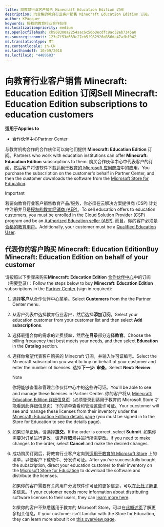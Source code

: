 ```yaml
---
title: 向教育行业客户销售 Minecraft Education Edition 订阅
description: 向合格的教育行业客户销售 Minecraft Education Edition 订阅。
author: KPacquer
keywords: 授权的教育行业合作伙伴
ms.localizationpriority: medium
ms.openlocfilehash: cb968300a2254aac6c56b3ecdfc8ac32eb7345a8
ms.sourcegitcommit: 123a7f53d633c27eb5f982926d856de47afb1042
ms.translationtype: MT
ms.contentlocale: zh-CN
ms.lasthandoff: 10/09/2018
ms.locfileid: "4489683"
---
```

# <a name="sell-minecraft-education-edition-subscriptions-to-education-customers"></a><span data-ttu-id="95828-104">向教育行业客户销售 Minecraft: Education Edition 订阅</span><span class="sxs-lookup"><span data-stu-id="95828-104">Sell Minecraft: Education Edition subscriptions to education customers</span></span>

**<span data-ttu-id="95828-105">适用于</span><span class="sxs-lookup"><span data-stu-id="95828-105">Applies to</span></span>**

-  <span data-ttu-id="95828-106">合作伙伴中心</span><span class="sxs-lookup"><span data-stu-id="95828-106">Partner Center</span></span>

<span data-ttu-id="95828-107">与教育机构合作的合作伙伴可以向他们提供 **Minecraft: Education Edition** 订阅。</span><span class="sxs-lookup"><span data-stu-id="95828-107">Partners who work with education institutions can offer **Minecraft: Education Edition** subscriptions to them.</span></span> <span data-ttu-id="95828-108">购买合作伙伴中心中代表客户的订阅，然后客户将该软件下载[适用于教育的 Microsoft 应用商店](https://educationstore.microsoft.com)中的应用。</span><span class="sxs-lookup"><span data-stu-id="95828-108">You purchase the subscription on the customer's behalf in Partner Center, and then the customer downloads the software from the [Microsoft Store for Education](https://educationstore.microsoft.com).</span></span> 

>[!IMPORTANT]
><span data-ttu-id="95828-109">若要向教育行业客户销售教育产品/服务，你必须在云解决方案提供商 (CSP) 计划中注册并且是[授权的教育经销商 (AEP)](https://www.mepn.com)。</span><span class="sxs-lookup"><span data-stu-id="95828-109">To sell education offers to education customers, you must be enrolled in the Cloud Solution Provider (CSP) program and be an [Authorized Education seller (AEP)](https://www.mepn.com).</span></span> <span data-ttu-id="95828-110">而且，你的客户必须是[合格的教育用户](http://www.microsoftvolumelicensing.com/DocumentSearch.aspx?Mode=3&DocumentTypeId=7)。</span><span class="sxs-lookup"><span data-stu-id="95828-110">Additionally, your customer must be a [Qualified Education User](http://www.microsoftvolumelicensing.com/DocumentSearch.aspx?Mode=3&DocumentTypeId=7).</span></span>  

 
## <a name="buy-minecraft-education-edition-on-behalf-of-your-customer"></a><span data-ttu-id="95828-111">代表你的客户购买 **Minecraft: Education Edition**</span><span class="sxs-lookup"><span data-stu-id="95828-111">Buy **Minecraft: Education Edition** on behalf of your customer</span></span>

<span data-ttu-id="95828-112">请按照以下步骤来购买**Minecraft: Education Edition** [合作伙伴中心](https://partnercenter.microsoft.com/pcv/dashboard/overview
)中的订阅 （需要登录）：</span><span class="sxs-lookup"><span data-stu-id="95828-112">Follow the steps below to buy **Minecraft: Education Edition** subscriptions in the [Partner Center](https://partnercenter.microsoft.com/pcv/dashboard/overview
) (sign in required):</span></span>

  1.  <span data-ttu-id="95828-113">选择**客户**从合作伙伴中心菜单。</span><span class="sxs-lookup"><span data-stu-id="95828-113">Select **Customers** from the the Partner Center menu.</span></span>
  
  2.  <span data-ttu-id="95828-114">从客户列表中选择教育行业客户，然后选择**添加订阅**。</span><span class="sxs-lookup"><span data-stu-id="95828-114">Select your education customer from your customer list and then select **Add subscriptions**.</span></span>
  
  3.  <span data-ttu-id="95828-115">选择最适合你的需求的计费频率，然后在**目录**部分选择**教育**。</span><span class="sxs-lookup"><span data-stu-id="95828-115">Choose the billing frequency that best meets your needs, and then select **Education** in the **Catalog** section.</span></span>

  4.  <span data-ttu-id="95828-116">选择你希望代表客户购买的 Minecraft 订阅，并输入许可证编号。</span><span class="sxs-lookup"><span data-stu-id="95828-116">Select the Minecraft subscription you want to buy on behalf of your customer and enter the number of licenses.</span></span> <span data-ttu-id="95828-117">选择**下一步: 审查**。</span><span class="sxs-lookup"><span data-stu-id="95828-117">Select **Next: Review**.</span></span>

      >[!NOTE]
      ><span data-ttu-id="95828-118">你将能够查看和管理合作伙伴中心中的这些许可证。</span><span class="sxs-lookup"><span data-stu-id="95828-118">You'll be able to see and manage these licenses in Partner Center.</span></span> <span data-ttu-id="95828-119">你的客户将从 [Minecraft: Education Edition 详细信息页](https://educationstore.microsoft.com/en-us/store/details/minecraft-education-edition/9nblggh4r2r6)（必须登录到适用于教育的 Microsoft Store 才能看到此详细信息页）下的清单查看和管理这些许可证。</span><span class="sxs-lookup"><span data-stu-id="95828-119">Your cucstomer will see and manage these licenses from their inventory under the [Minecraft: Education Edition details page](https://educationstore.microsoft.com/en-us/store/details/minecraft-education-edition/9nblggh4r2r6) (you must be signed in to the Store for Education to see the details page).</span></span> 

  5.  <span data-ttu-id="95828-120">如果订单正确，请选择**提交**。</span><span class="sxs-lookup"><span data-stu-id="95828-120">If the order is correct, select **Submit**.</span></span> <span data-ttu-id="95828-121">如果你需要对订单进行更改，请选择**取消**并进行所需更改。</span><span class="sxs-lookup"><span data-stu-id="95828-121">If you need to make changes to the order, select **Cancel** and make the desired changes.</span></span>   

  6.  <span data-ttu-id="95828-122">成功购买订阅后，将教育行业客户定向到[适用于教育的 Microsoft Store](https://educationstore.microsoft.com) 上的清单，以便客户下载软件、分发许可证。</span><span class="sxs-lookup"><span data-stu-id="95828-122">After you've successfully bought the subscription, direct your education customer to their inventory on the [Microsoft Store for Education](https://educationstore.microsoft.com) to download the software and distribute the licenses.</span></span>

      <span data-ttu-id="95828-123">如果你的客户需要有关向用户分发软件许可证的更多信息，可以[在此处了解更多信息](https://docs.microsoft.com/education/windows/school-get-minecraft#distribute-minecraft)。</span><span class="sxs-lookup"><span data-stu-id="95828-123">If your customer needs more information about distributing software licenses to their users, they can [learn more here](https://docs.microsoft.com/education/windows/school-get-minecraft#distribute-minecraft).</span></span>  
  
      <span data-ttu-id="95828-124">如果你的客户不熟悉适用于教育的 Microsoft Store，可以在[此概述页](https://docs.microsoft.com/microsoft-store/windows-store-for-business-overview)了解更多相关信息。</span><span class="sxs-lookup"><span data-stu-id="95828-124">If your customer isn't familiar with the Store for Education, they can learn more about it on [this overview page](https://docs.microsoft.com/microsoft-store/windows-store-for-business-overview).</span></span>  

      

